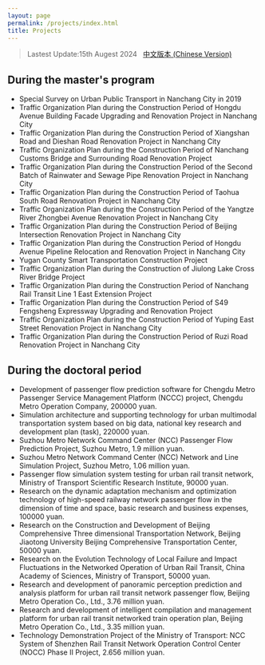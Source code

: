 ```yaml
---
layout: page
permalink: /projects/index.html
title: Projects
---
```


> Lastest Update:15th Augest 2024 &nbsp; [中文版本 (Chinese Version)](https://renyifei97.github.io/file/projects-zh/)

## During the master's program

- Special Survey on Urban Public Transport in Nanchang City in 2019
- Traffic Organization Plan during the Construction Period of Hongdu Avenue Building Facade Upgrading and Renovation Project in Nanchang City
- Traffic Organization Plan during the Construction Period of Xiangshan Road and Dieshan Road Renovation Project in Nanchang City
- Traffic Organization Plan during the Construction Period of Nanchang Customs Bridge and Surrounding Road Renovation Project
- Traffic Organization Plan during the Construction Period of the Second Batch of Rainwater and Sewage Pipe Renovation Project in Nanchang City
- Traffic Organization Plan during the Construction Period of Taohua South Road Renovation Project in Nanchang City
- Traffic Organization Plan during the Construction Period of the Yangtze River Zhongbei Avenue Renovation Project in Nanchang City
- Traffic Organization Plan during the Construction Period of Beijing Intersection Renovation Project in Nanchang City
- Traffic Organization Plan during the Construction Period of Hongdu Avenue Pipeline Relocation and Renovation Project in Nanchang City
- Yugan County Smart Transportation Construction Project
- Traffic Organization Plan during the Construction of Jiulong Lake Cross River Bridge Project
- Traffic Organization Plan during the Construction Period of Nanchang Rail Transit Line 1 East Extension Project
- Traffic Organization Plan during the Construction Period of S49 Fengsheng Expressway Upgrading and Renovation Project
- Traffic Organization Plan during the Construction Period of Yuping East Street Renovation Project in Nanchang City
- Traffic Organization Plan during the Construction Period of Ruzi Road Renovation Project in Nanchang City

## During the doctoral period

- Development of passenger flow prediction software for Chengdu Metro Passenger Service Management Platform (NCCC) project, Chengdu Metro Operation Company, 200000 yuan.
- Simulation architecture and supporting technology for urban multimodal transportation system based on big data, national key research and development plan (task), 220000 yuan.
- Suzhou Metro Network Command Center (NCC) Passenger Flow Prediction Project, Suzhou Metro, 1.9 million yuan.
- Suzhou Metro Network Command Center (NCC) Network and Line Simulation Project, Suzhou Metro, 1.06 million yuan.
- Passenger flow simulation system testing for urban rail transit network, Ministry of Transport Scientific Research Institute, 90000 yuan.
- Research on the dynamic adaptation mechanism and optimization technology of high-speed railway network passenger flow in the dimension of time and space, basic research and business expenses, 100000 yuan.
- Research on the Construction and Development of Beijing Comprehensive Three dimensional Transportation Network, Beijing Jiaotong University Beijing Comprehensive Transportation Center, 50000 yuan.
- Research on the Evolution Technology of Local Failure and Impact Fluctuations in the Networked Operation of Urban Rail Transit, China Academy of Sciences, Ministry of Transport, 50000 yuan.
- Research and development of panoramic perception prediction and analysis platform for urban rail transit network passenger flow, Beijing Metro Operation Co., Ltd., 3.76 million yuan.
- Research and development of intelligent compilation and management platform for urban rail transit networked train operation plan, Beijing Metro Operation Co., Ltd., 3.35 million yuan.
- Technology Demonstration Project of the Ministry of Transport: NCC System of Shenzhen Rail Transit Network Operation Control Center (NOCC) Phase II Project, 2.656 million yuan.
